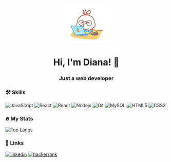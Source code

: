 <div align="center">
   <img src="https://raw.githubusercontent.com/DianaCCM/DianaCCM/master/code.gif" width="150"/> 
   <h1> 
      Hi, I'm Diana! 👋 
   </h1>
   <h3> Just a web developer </h3>
</div>


### 🛠 Skills
![JavaScript](https://img.shields.io/badge/-JavaScript-000000?style=flat&logo=javascript)
![React](https://img.shields.io/badge/-Vue-000000?style=flat&logo=vue.js)
![React](https://img.shields.io/badge/-React-000000?style=flat&logo=react)
![Nodejs](https://img.shields.io/badge/-Nodejs-000000?style=flat&logo=Node.js)
![Git](https://img.shields.io/badge/-Git-000000?style=flat&logo=git&logoColor=F05032&labelColor=ffffff)
![MySQL](https://img.shields.io/badge/-MySQL-000000?style=flat&logo=mysql&labelColor=ffffff)
![HTML5](https://img.shields.io/badge/-HTML5-000000?style=flat&logo=html5&logoColor=ffffff&labelColor=E34F26)
![CSS3](https://img.shields.io/badge/-CSS3-000000?style=flat&logo=css3&logoColor=ffffff&labelColor=1572B6) 


### :fire: My Stats
[![Top Langs](https://github-readme-stats.vercel.app/api/top-langs/?username=DianaCCM&layout=compact&theme=vision-friendly-dark)](https://github-readme-stats.vercel.app/api/top-langs/?username=DianaCCM)


### 🔗 Links
[![linkedin](https://img.shields.io/badge/linkedin-0A66C2?style=for-the-badge&logo=linkedin&logoColor=white)](https://www.linkedin.com/in/dianaccm/)
[![hackerrank](https://img.shields.io/badge/-Hackerrank-2EC866?style=for-the-badge&logo=HackerRank&logoColor=white)](https://www.hackerrank.com/NanaCCM)
